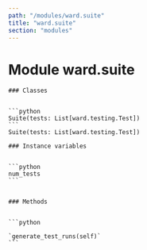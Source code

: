 ```yaml
---
path: "/modules/ward.suite"
title: "ward.suite"
section: "modules"
---
```


Module ward.suite
=================

    ### Classes

        
    ```python
    Suite(tests: List[ward.testing.Test])
    ```
    Suite(tests: List[ward.testing.Test])

    ### Instance variables

        
    ```python
    num_tests
    ```
    

    ### Methods

        
    ```python
    
    `generate_test_runs(self)`
    ```